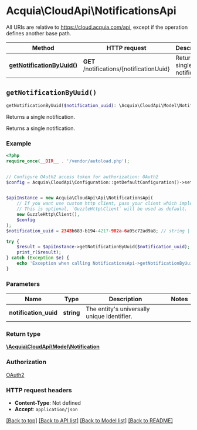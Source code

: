 # Acquia\CloudApi\NotificationsApi

All URIs are relative to https://cloud.acquia.com/api, except if the operation defines another base path.

| Method | HTTP request | Description |
| ------------- | ------------- | ------------- |
| [**getNotificationByUuid()**](NotificationsApi.md#getNotificationByUuid) | **GET** /notifications/{notificationUuid} | Returns a single notification. |


## `getNotificationByUuid()`

```php
getNotificationByUuid($notification_uuid): \Acquia\CloudApi\Model\Notification
```

Returns a single notification.

Returns a single notification.

### Example

```php
<?php
require_once(__DIR__ . '/vendor/autoload.php');


// Configure OAuth2 access token for authorization: OAuth2
$config = Acquia\CloudApi\Configuration::getDefaultConfiguration()->setAccessToken('YOUR_ACCESS_TOKEN');


$apiInstance = new Acquia\CloudApi\Api\NotificationsApi(
    // If you want use custom http client, pass your client which implements `GuzzleHttp\ClientInterface`.
    // This is optional, `GuzzleHttp\Client` will be used as default.
    new GuzzleHttp\Client(),
    $config
);
$notification_uuid = 2343b683-b194-4217-982a-6a95c72ad9a8; // string | The entity's universally unique identifier.

try {
    $result = $apiInstance->getNotificationByUuid($notification_uuid);
    print_r($result);
} catch (Exception $e) {
    echo 'Exception when calling NotificationsApi->getNotificationByUuid: ', $e->getMessage(), PHP_EOL;
}
```

### Parameters

| Name | Type | Description  | Notes |
| ------------- | ------------- | ------------- | ------------- |
| **notification_uuid** | **string**| The entity&#39;s universally unique identifier. | |

### Return type

[**\Acquia\CloudApi\Model\Notification**](../Model/Notification.md)

### Authorization

[OAuth2](../../README.md#OAuth2)

### HTTP request headers

- **Content-Type**: Not defined
- **Accept**: `application/json`

[[Back to top]](#) [[Back to API list]](../../README.md#endpoints)
[[Back to Model list]](../../README.md#models)
[[Back to README]](../../README.md)
